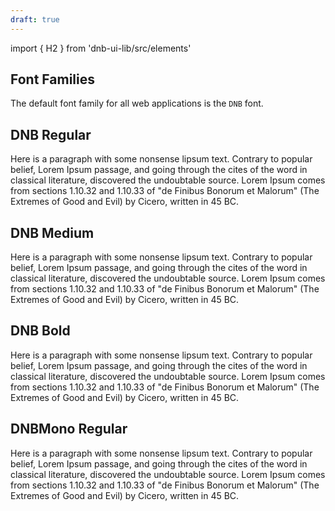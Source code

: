 ```yaml
---
draft: true
---
```


import { H2 } from 'dnb-ui-lib/src/elements'

## Font Families

The default font family for all web applications is the `DNB` font.

## DNB Regular

<div className="typography-box">
  <p className="dnb-p dnb-typo-regular">
    Here is a paragraph with some nonsense lipsum text. Contrary to
    popular belief, Lorem Ipsum passage, and going through the cites
    of the word in classical literature, discovered the undoubtable
    source. Lorem Ipsum comes from sections 1.10.32 and 1.10.33 of
    "de Finibus Bonorum et Malorum" (The Extremes of Good
    and Evil) by Cicero, written in 45 BC.
  </p>
</div>

## DNB Medium

<div className="typography-box">
  <p className="dnb-p dnb-typo-medium">
    Here is a paragraph with some nonsense lipsum text. Contrary to
    popular belief, Lorem Ipsum passage, and going through the cites
    of the word in classical literature, discovered the undoubtable
    source. Lorem Ipsum comes from sections 1.10.32 and 1.10.33 of
    "de Finibus Bonorum et Malorum" (The Extremes of Good
    and Evil) by Cicero, written in 45 BC.
  </p>
</div>

## DNB Bold

<div className="typography-box">
  <p className="dnb-p dnb-typo-bold">
    Here is a paragraph with some nonsense lipsum text. Contrary to
    popular belief, Lorem Ipsum passage, and going through the cites
    of the word in classical literature, discovered the undoubtable
    source. Lorem Ipsum comes from sections 1.10.32 and 1.10.33 of
    "de Finibus Bonorum et Malorum" (The Extremes of Good
    and Evil) by Cicero, written in 45 BC.
  </p>
</div>

## DNBMono Regular

<div className="typography-box">
  <p className="dnb-p dnb-typo-mono-regular">
    Here is a paragraph with some nonsense lipsum text. Contrary to
    popular belief, Lorem Ipsum passage, and going through the cites
    of the word in classical literature, discovered the undoubtable
    source. Lorem Ipsum comes from sections 1.10.32 and 1.10.33 of
    "de Finibus Bonorum et Malorum" (The Extremes of Good
    and Evil) by Cicero, written in 45 BC.
  </p>
</div>
